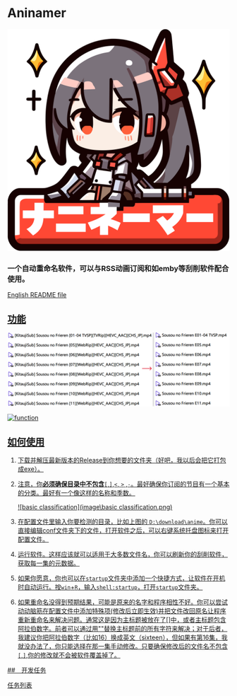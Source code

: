 # Aninamer
![Aninamer](./icon/icon.png)
### 一个自动重命名软件，可以与RSS动画订阅和如emby等刮削软件配合使用。

<a href="README.md">English README file

## 功能

![function](./image/function.png)

![function](./image/function2.png)

## 如何使用

1. 下载并解压最新版本的Release到你想要的文件夹（好吧，我以后会把它打包成exe）。

2. 注意，你**必须确保目录中不包含**`[`,`]`,`<`, `>` ,`-`。最好确保你订阅的节目有一个基本的分类。最好有一个像这样的名称和季数。

   ![basic classification](image\basic classification.png)

3. 在配置文件里输入你要检测的目录，比如上图的 `D:\download\anime`。你可以直接编辑conf文件夹下的文件，打开软件之后，可以右键系统托盘图标来打开配置文件。

4. 运行软件。这样应该就可以适用于大多数文件名，你可以刷新你的刮削软件，获取每一集的元数据。

5. 如果你愿意，你也可以在`startup`文件夹中添加一个快捷方式，让软件在开机时自动运行。按`win`+`R`，输入`shell:startup`，打开`startup`文件夹。

6. 如果重命名没得到预期结果，可能是原来的名字和程序相性不好。你可以尝试动动脑筋在配置文件中添加特殊项(修改后立即生效)并把文件改回原名让程序重新重命名来解决问题。通常这是因为主标题被放在了[]中，或者主标题包含阿拉伯数字。前者可以通过用""替换主标题前的所有字符来解决；对于后者，我建议你把阿拉伯数字（比如16）换成英文（sixteen），但如果有第16集，我就没办法了，你只能选择在那一集手动修改。只要确保修改后的文件名不包含`[`,`]`,你的修改就不会被软件覆盖掉了。

##　开发任务

<a href="任务.md">任务列表
